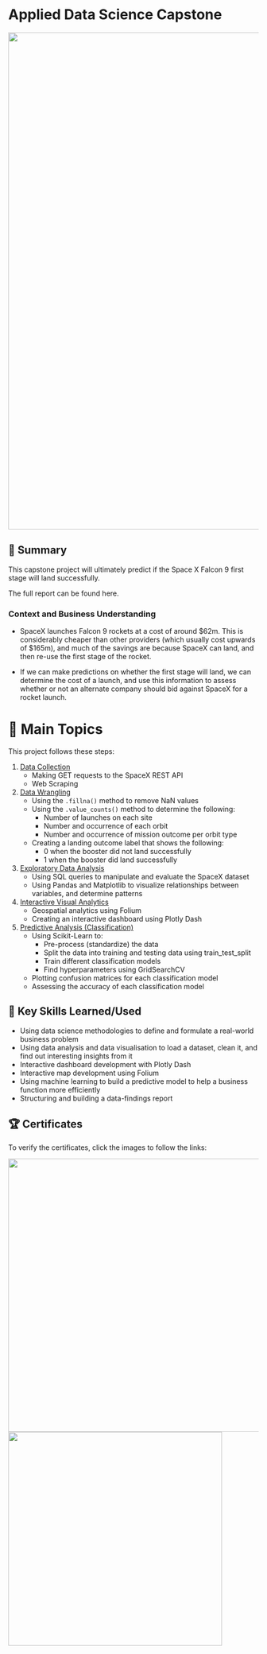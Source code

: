 # Applied Data Science Capstone

<img src="https://github.com/mauritsvzb/IBM-Data-Science-Professional-Certificate/assets/13508894/871fab26-6d14-44cc-b236-df2c64015ed0.png" width="1000" />

## 📄 Summary
This capstone project will ultimately predict if the Space X Falcon 9 first stage will land successfully.

The full report can be found here.

### Context and Business Understanding
* SpaceX launches Falcon 9 rockets at a cost of around $62m. This is considerably cheaper than other providers (which usually cost upwards of $165m), and much of the savings are because SpaceX can land, and then re-use the first stage of the rocket.

* If we can make predictions on whether the first stage will land, we can determine the cost of a launch, and use this information to assess whether or not an alternate company should bid against SpaceX for a rocket launch.

# 📑 Main Topics
This project follows these steps:

1. [Data Collection](https://github.com/mauritsvzb/IBM-Data-Science-Professional-Certificate/tree/main/10.%20Applied%20Data%20Science%20Capstone/1.%20Data%20Collection)
   * Making GET requests to the SpaceX REST API
   * Web Scraping
2. [Data Wrangling](https://github.com/mauritsvzb/IBM-Data-Science-Professional-Certificate/tree/main/10.%20Applied%20Data%20Science%20Capstone/2.%20Data%20Wrangling)
    * Using the `.fillna()` method to remove NaN values
    * Using the `.value_counts()` method to determine the following:
      * Number of launches on each site
      * Number and occurrence of each orbit
      * Number and occurrence of mission outcome per orbit type
    * Creating a landing outcome label that shows the following:
      * 0 when the booster did not land successfully
      * 1 when the booster did land successfully
3. [Exploratory Data Analysis](https://github.com/mauritsvzb/IBM-Data-Science-Professional-Certificate/tree/main/10.%20Applied%20Data%20Science%20Capstone/3.%20Exploratory%20Data%20Analysis)
    * Using SQL queries to manipulate and evaluate the SpaceX dataset
    * Using Pandas and Matplotlib to visualize relationships between variables, and determine patterns
4. [Interactive Visual Analytics](https://github.com/mauritsvzb/IBM-Data-Science-Professional-Certificate/tree/main/10.%20Applied%20Data%20Science%20Capstone/4.%20Interactive%20Visual%20Analytics)
    * Geospatial analytics using Folium
    * Creating an interactive dashboard using Plotly Dash
5. [Predictive Analysis (Classification)](https://github.com/mauritsvzb/IBM-Data-Science-Professional-Certificate/tree/main/10.%20Applied%20Data%20Science%20Capstone/5.%20Predictive%20Analysis%20(Classification))
    * Using Scikit-Learn to:
      * Pre-process (standardize) the data
      * Split the data into training and testing data using train_test_split
      * Train different classification models
      * Find hyperparameters using GridSearchCV
    * Plotting confusion matrices for each classification model
    * Assessing the accuracy of each classification model

## 🔑 Key Skills Learned/Used
* Using data science methodologies to define and formulate a real-world business problem
* Using data analysis and data visualisation to load a dataset, clean it, and find out interesting insights from it
* Interactive dashboard development with Plotly Dash
* Interactive map development using Folium
* Using machine learning to build a predictive model to help a business function more efficiently
* Structuring and building a data-findings report

## 🏆 Certificates
To verify the certificates, click the images to follow the links:

[<img src="https://github.com/mauritsvzb/IBM-Data-Science-Professional-Certificate/assets/13508894/a75d883f-7f41-4b27-ba34-8d85ebe028ca.png" width="550">](https://www.coursera.org/account/accomplishments/verify/FXYCBCHZUVKB) [<img src="https://github.com/mauritsvzb/IBM-Data-Science-Professional-Certificate/assets/13508894/98651d89-3bfc-43bd-95ee-689dfaa222bd.png" width="430">](https://www.credly.com/badges/ed60da25-5372-4e4a-81ad-afe94ac1374b/public_url)
